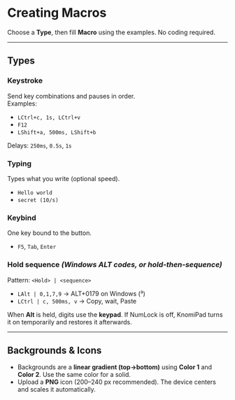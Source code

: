 # Creating Macros

Choose a **Type**, then fill **Macro** using the examples. No coding required.

---

## Types

### Keystroke
Send key combinations and pauses in order.  
Examples:  
- `LCtrl+c, 1s, LCtrl+v`  
- `F12`  
- `LShift+a, 500ms, LShift+b`

Delays: `250ms`, `0.5s`, `1s`

### Typing
Types what you write (optional speed).  
- `Hello world`  
- `secret (10/s)`

### Keybind
One key bound to the button.  
- `F5`, `Tab`, `Enter`

### Hold sequence *(Windows ALT codes, or hold‑then‑sequence)*
Pattern: `<Hold> | <sequence>`  
- `LAlt | 0,1,7,9` → ALT+0179 on Windows (³)  
- `LCtrl | c, 500ms, v` → Copy, wait, Paste

When **Alt** is held, digits use the **keypad**. If NumLock is off, KnomiPad turns it on temporarily and restores it afterwards.

---

## Backgrounds & Icons

- Backgrounds are a **linear gradient (top→bottom)** using **Color 1** and **Color 2**. Use the same color for a solid.  
- Upload a **PNG** icon (200–240 px recommended). The device centers and scales it automatically.
